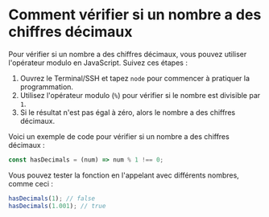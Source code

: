 # Comment vérifier si un nombre a des chiffres décimaux

Pour vérifier si un nombre a des chiffres décimaux, vous pouvez utiliser l'opérateur modulo en JavaScript. Suivez ces étapes :

1. Ouvrez le Terminal/SSH et tapez `node` pour commencer à pratiquer la programmation.
2. Utilisez l'opérateur modulo (`%`) pour vérifier si le nombre est divisible par `1`.
3. Si le résultat n'est pas égal à zéro, alors le nombre a des chiffres décimaux.

Voici un exemple de code pour vérifier si un nombre a des chiffres décimaux :

```js
const hasDecimals = (num) => num % 1 !== 0;
```

Vous pouvez tester la fonction en l'appelant avec différents nombres, comme ceci :

```js
hasDecimals(1); // false
hasDecimals(1.001); // true
```
